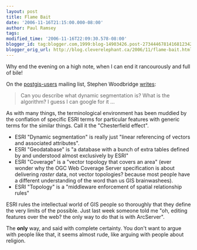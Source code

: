```yaml
---
layout: post
title: Flame Bait
date: '2006-11-16T21:15:00.000-08:00'
author: Paul Ramsey
tags: 
modified_time: '2006-11-16T22:09:30.578-08:00'
blogger_id: tag:blogger.com,1999:blog-14903426.post-2734446781416812342
blogger_orig_url: http://blog.cleverelephant.ca/2006/11/flame-bait.html
---
```


Why end the evening on a high note, when I can end it rancourously and full of bile!

On the [postgis-users](http://postgis.refractions.net/mailman/listinfo/postgis-users) mailing list, Stephen Woodbridge [writes](http://postgis.refractions.net/pipermail/postgis-users/2006-November/013880.html):

<blockquote>Can you describe what dynamic segmentation is? What is the algorithm? I guess I can google for it ...</blockquote>

As with many things, the terminological environment has been muddied by the conflation of specific ESRI terms for particular features with generic terms for the similar things.  Call it the "Chesterfield effect".<ul><li>ESRI "Dynamic segmentation" is really just "linear referencing of vectors and associated attributes".<br /><li>ESRI "Geodatabase" is "a database with a bunch of extra tables defined by and understood almost exclusively by ESRI"<br /><li>ESRI "Coverage" is a "vector topology that covers an area" (ever wonder why the OGC Web Coverage Server specification is about delivering *raster* data, not vector topologies? because most people have a different understanding of the word than us GIS brainwashees).<br /><li>ESRI "Topology" is a "middleware enforcement of spatial relationship rules"<br /></ul>ESRI rules the intellectual world of GIS people so thoroughly that they define the very limits of the possible. Just last week someone told me "oh, editing features over the web? the only way to do that is with ArcServer". 

The **only** way, and said with complete certainty. You don't want to argue with people like that, it seems almost rude, like arguing with people about religion.